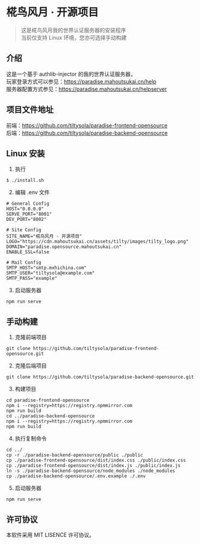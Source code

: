 # 椛鸟风月 · 开源项目

> 这是椛鸟风月我的世界认证服务器的安装程序  
> 当前仅支持 Linux 环境，您亦可选择手动构建

## 介绍

这是一个基于 authlib-injector 的我的世界认证服务器，  
玩家登录方式可以参见：https://paradise.mahoutsukai.cn/help  
服务器配置方式参见：https://paradise.mahoutsukai.cn/helpserver

## 项目文件地址

前端：https://github.com/tiltysola/paradise-frontend-opensource  
后端：https://github.com/tiltysola/paradise-backend-opensource

## Linux 安装

1. 执行

```
$ ./install.sh
```

2. 编辑 .env 文件

```
# General Config
HOST="0.0.0.0"
SERVE_PORT="8001"
DEV_PORT="8002"

# Site Config
SITE_NAME="椛鸟风月 · 开源项目"
LOGO="https://cdn.mahoutsukai.cn/assets/tilty/images/tilty_logo.png"
DOMAIN="paradise.opensource.mahoutsukai.cn"
ENABLE_SSL=false

# Mail Config
SMTP_HOST="smtp.mxhichina.com"
SMTP_USER="tiltysola@example.com"
SMTP_PASS="example"
```

3. 启动服务器

```
npm run serve
```

## 手动构建

1. 克隆前端项目

```
git clone https://github.com/tiltysola/paradise-frontend-opensource.git
```

2. 克隆后端项目

```
git clone https://github.com/tiltysola/paradise-backend-opensource.git
```

3. 构建项目

```
cd paradise-frontend-opensource
npm i --registry=https://registry.npmmirror.com
npm run build
cd ../paradise-backend-opensource
npm i --registry=https://registry.npmmirror.com
npm run build
```

4. 执行复制命令

```
cd ../
cp -r ./paradise-backend-opensource/public ./public
cp ./paradise-frontend-opensource/dist/index.css ./public/index.css
cp ./paradise-frontend-opensource/dist/index.js ./public/index.js
ln -s ./paradise-backend-opensource/node_modules ./node_modules
cp ./paradise-backend-opensource/.env.example ./.env
```

5. 启动服务器

```
npm run serve
```

## 许可协议

本软件采用 MIT LISENCE 许可协议。
